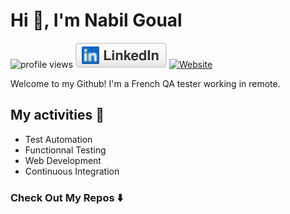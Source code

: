 # Hi 👋, I'm Nabil Goual

![profile views](https://visitor-badge.glitch.me/badge?page_id=Nabil-bali.nabil-bali&right_color=#58a6ff)
<a href="https://www.linkedin.com/in/nabil-goual-developpeur/"><img src="assets/img/linkedin.svg" alt="LinkedIn"></a>
[![Website](https://img.shields.io/badge/Website-bws.bio-informational?style=flat-square&color=black&logo=vercel&logoColor=white)](https://nabil-bali.github.io/nabil-bali/)

Welcome to my Github! I'm a French QA tester working in remote.

## My activities 🎯

- Test Automation
- Functionnal Testing
- Web Development
- Continuous Integration

### Check Out My Repos ⬇️
